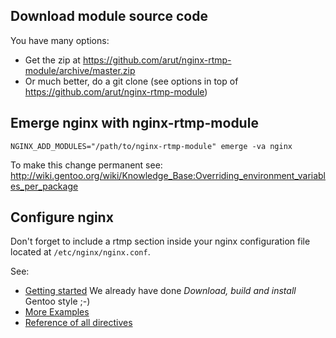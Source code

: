 ## Download module source code
You have many options:
* Get the zip at https://github.com/arut/nginx-rtmp-module/archive/master.zip
* Or much better, do a git clone (see options in top of https://github.com/arut/nginx-rtmp-module)

## Emerge nginx with nginx-rtmp-module
`NGINX_ADD_MODULES="/path/to/nginx-rtmp-module" emerge -va nginx`

To make this change permanent see:
http://wiki.gentoo.org/wiki/Knowledge_Base:Overriding_environment_variables_per_package

## Configure nginx
Don't forget to include a rtmp section inside your nginx configuration file located at `/etc/nginx/nginx.conf`.

See:
* [Getting started](https://github.com/arut/nginx-rtmp-module/wiki/Getting-started-with-nginx-rtmp) We already have done _Download, build and install_ Gentoo style ;-)
* [More Examples](https://github.com/arut/nginx-rtmp-module/wiki/Examples)
* [Reference of all directives](https://github.com/arut/nginx-rtmp-module/wiki/Directives)
